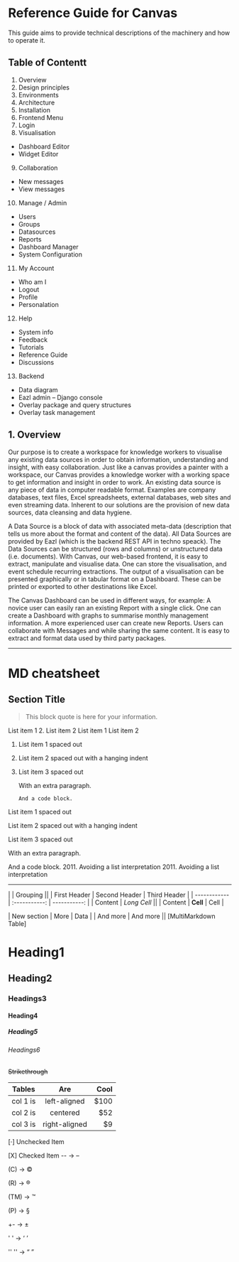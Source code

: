 # Reference Guide for Canvas

This guide aims to provide technical descriptions of the machinery and how to operate it.

## Table of Contentt

1. Overview
2. Design principles
3. Environments
4. Architecture
5. Installation
6. Frontend Menu
7. Login
8. Visualisation
* Dashboard Editor
* Widget Editor
9. Collaboration
* New messages
* View messages
10. Manage / Admin
* Users
* Groups
* Datasources
* Reports
* Dashboard Manager
* System Configuration
11. My Account
* Who am I
* Logout
* Profile
* Personalation
12. Help
* System info
* Feedback
* Tutorials
* Reference Guide
* Discussions
13. Backend
* Data diagram
* Eazl admin – Django console
* Overlay package and query structures
* Overlay task management

## 1. Overview

Our purpose is to create a workspace for knowledge workers to visualise any existing data sources in order to obtain information, understanding and insight, with easy collaboration.  Just like a canvas provides a painter with a workspace, our Canvas provides a knowledge worker with a working space to get information and insight in order to work.
An existing data source is any piece of data in computer readable format.  Examples are company databases, text files, Excel spreadsheets, external databases, web sites and even streaming data.  Inherent to our solutions are the provision of new data sources, data cleansing and data hygiene.

A Data Source is a block of data with associated meta-data (description that tells us more about the format and content of the data).  All Data Sources are provided by Eazl (which is the backend REST API in techno speack).  The Data Sources can be structured (rows and columns) or unstructured data (i.e. documents).
With Canvas, our web-based frontend, it is easy to extract, manipulate and visualise data.  One can store the visualisation, and event schedule recurring extractions.
The output of a visualisation can be presented graphically or in tabular format on a Dashboard.  These can be printed or exported to other destinations like Excel.

The Canvas Dashboard can be used in different ways, for example:
A novice user can easily ran an existing Report with a single click.
One can create a Dashboard with graphs to summarise monthly management information.
A more experienced user can create new Reports.
Users can collaborate with Messages and while sharing the same content.
It is easy to extract and format data used by third party packages.





_____

# MD cheatsheet

## Section Title

> This block quote is here for your information.

List item 1
2.  List item 2
List item 1
List item 2
1.  List item 1 spaced out

2.  List item 2 spaced out
    with a hanging indent
    
3.  List item 3 spaced out

    With an extra paragraph.
    
        And a code block.
List item 1 spaced out

List item 2 spaced out with a hanging indent

List item 3 spaced out

With an extra paragraph.

And a code block.
2011\. Avoiding a list interpretation	2011. Avoiding a list interpretation

___


|              |          Grouping           ||
| First Header | Second Header | Third Header |
| ------------ | :-----------: | -----------: |
| Content      |          *Long Cell*        ||
| Content      |   **Cell**    |         Cell |

| New section  |     More      |         Data |
| And more     |            And more         ||
[MultiMarkdown Table]

# Heading1
## Heading2
### Headings3
#### Heading4
##### Heading5
###### Headings6

~~Strikethrough~~

|  Tables  |      Are      | Cool |
|----------|:-------------:|-----:|
| col 1 is |  left-aligned | $100 |
| col 2 is |    centered   |  $52 |
| col 3 is | right-aligned |   $9 |


[⋅] Unchecked Item

[X] Checked Item
-- → –

(C) → ©

(R) → ®

(TM) → ™

(P) → §

+- → ±

' ' → ‘ ’

'' '' → “ ”
